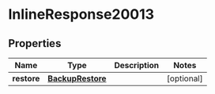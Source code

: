 

# InlineResponse20013

## Properties

Name | Type | Description | Notes
------------ | ------------- | ------------- | -------------
**restore** | [**BackupRestore**](BackupRestore.md) |  |  [optional]



